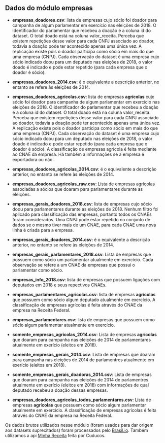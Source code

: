 ## Dados do módulo empresas

- **empresas_doadores.csv**: lista de empresas cujo sócio foi doador para campanha de algum parlamentar em exercício nas eleições de 2018. O identificador do parlamentar que recebeu a doação é a coluna id do dataset. O total doado está na coluna valor_receita. Perceba que existem repetições desse valor para cada CNPJ associado ao doador, todavia a doação pode ter acontecido apenas uma única vez. A replicação existe pois o doador participa como sócio em mais do que uma empresa (CNPJ). Cada observação do dataset é uma empresa cujo sócio indicado doou para um deputado nas eleições de 2018, o valor doado é indicado e pode estar repetido (para cada empresa que o doador é sócio).

- **empresas_doadores_2014.csv**: é o equivalente a descrição anterior, no entanto se refere às eleições de 2014.

- **empresas_doadores_agricolas.csv**: lista de empresas **agrícolas** cujo sócio foi doador para campanha de algum parlamentar em exercício nas eleições de 2018. O identificador do parlamentar que recebeu a doação é a coluna id do dataset. O total doado está na coluna valor_receita. Perceba que existem repetições desse valor para cada CNPJ associado ao doador, todavia a doação pode ter acontecido apenas uma única vez. A replicação existe pois o doador participa como sócio em mais do que uma empresa (CNPJ). Cada observação do dataset é uma empresa cujo sócio indicado doou para um deputado nas eleições de 2018, o valor doado é indicado e pode estar repetido (para cada empresa que o doador é sócio). A classificação de empresas agrícola é feita mediante ao CNAE da empresa. Há também a informações se a empresa é exportadora ou não.

- **empresas_doadores_agricolas_2014.csv**: é o equivalente a descrição anterior, no entanto se refere às eleições de 2014.

- **empresas_doadores_agricolas_raw.csv**: Lista de empresas agrícolas associadas a sócios que doaram para parlamentares durante as eleições.

- **empresas_gerais_doadores_2018.csv**: lista de empresas cujo sócio doou para parlamentares durante as eleições de 2018. Nenhum filtro foi aplicado para classificação das empresas, portanto todos os CNAEs foram considerados. Uma CNPJ pode estar repetido no conjunto de dados se o mesmo tiver mais de um CNAE, para cada CNAE uma nova linha é criada para a empresa.

- **empresas_gerais_doadores_2014.csv**: é o equivalente a descrição anterior, no entanto se refere às eleições de 2014. 

- **empresas_gerais_parlamentares_2018.csv**: Lista de empresas que possuem como sócio um parlamentar atualmente em exercício. Cada observação se refere a um CNAE da empresas que possui o parlamentar como sócio.

- **empresas_info_2018.csv**: lista de empresas que possuem ligações com deputados em 2018 e seus repectivos CNAEs.

- **empresas_parlamentares_agricolas.csv**: lista de empresas **agrícolas** que possuem como sócio algum deputado atualmente em exercício. A classificação de empresas agrícolas é feita através do CNAE da empresa na Receita Federal.

- **empresas_parlamentares.csv**: lista de empresas que possuem como sócio algum parlamentar atualmente em exercício.

- **somente_empresas_agricolas_2014.csv**: Lista de empresas **agrícolas** que doaram para campanha nas eleições de 2014 de parlamentares atualmente em exerício (eleitos em 2018).

- **somente_empresas_gerais_2014.csv**: Lista de empresas que doaram para campanha nas eleições de 2014 de parlamentres atualmente em exerício (eleitos em 2018).

- **somente_empresas_gerais_doadoras_2014.csv**: Lista de empresas que doaram para campanha nas eleições de 2014 de parlamentres atualmente em exerício (eleitos em 2018) com informações de qual deputado recebeu a doação dessas empresas.

- **empresas_doadores_agricolas_todos_parlamentares.csv**: Lista de empresas **agrícolas** que possuem como sócio algum parlamentar atualmente em exercício. A classificação de empresas agrícolas é feita através do CNAE da empresa na Receita Federal.


Os dados brutos utilizados nesse módulo (foram usados para dar origem aos datasets suprecitados) foram processados pelo [Brasil.io](Brasil.io). Também utilizamos a api [Minha Receita](https://github.com/cuducos/minha-receita) feita por Cuducos.